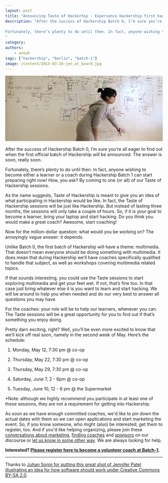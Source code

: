 ```yaml
---
layout: post
title: "Announcing Taste of Hackerhip - Experience Hackership first hand"
description: "After the success of Hackership Batch 0, I’m sure you’re all eager to find out when the first official batch of Hackership will be announced. The answer is soon, really soon. 

Fortunately, there’s plenty to do until then. In fact, anyone wishing to become either a learner or a coach during Hackership Batch 1 can start preparing right now! How, you ask? By coming to one (or all) of our Taste of Hackership sessions.
"
category:
authors:
    - anouk
tags: ["hackership", "berlin", "batch-1"]
image: /content/2014-03-26-jen_at_board.jpg
---
```


![Get a taste of Hackership](/content/2014-03-26-jen_at_board.jpg)

After the success of Hackership Batch 0, I’m sure you’re all eager to find out when the first official batch of Hackership will be announced. The answer is soon, really soon. 

Fortunately, there’s plenty to do until then. In fact, anyone wishing to become either a learner or a coach during Hackership Batch 1 can start preparing right now! How, you ask? By coming to one (or all) of our Taste of Hackership sessions.

As the name suggests, Taste of Hackership is meant to give you an idea of what participating in Hackership would be like. In fact, the Taste of Hackership sessions will be just like Hackership. But instead of lasting three months, the sessions will only take a couple of hours. So, if it is your goal to become a learner, bring your laptop and start hacking. Do you think you would make a great coach? Awesome, start coaching!

Now for the million-dollar question: what would you be working on? The annoyingly vague answer: it depends.

Unlike Batch 0, the first batch of Hackership will have a theme: multimedia. That doesn’t mean everyone should be doing something with multimedia. It does mean that during Hackership we’ll have coaches specifically qualified to handle that subject, as well as workshops covering multimedia related topics. 

If that sounds interesting, you could use the Taste sessions to start exploring multimedia and get your feet wet. If not, that’s fine too. In that case just bring whatever else it is you want to learn and start hacking. We will be around to help you when needed and do our very best to answer all questions you may have.

For the coaches: your role will be to help our learners, whenever you can. The Taste sessions will be a great opportunity for you to find out if that’s something you enjoy doing. 

Pretty darn exciting, right? Well, you’ll be even more excited to know that we’ll kick off real soon, namely in the second week of May. Here’s the schedule: 

1. Monday, May 12, 7:30 pm @ co-op

2. Thursday, May 22, 7:30 pm @ co-op

3. Thursday, May 29, 7:30 pm @ co-op

4. Saturday, June 7, 2 - 6pm @ co-op

5. Tuesday, June 10, 12 - 6 pm @ the Supermarket

*Note: although we highly recommend you participate in at least one of these sessions, they are not a requirement for getting into Hackership.

As soon as we have enough committed coaches, we'd like to pin down the actual dates with them so we can open applications and start marketing the event. So, if you know someone, who might (also) be interested, get them to register, too. And if you'd like helping organizing, please join these [conversations about marketing](http://discourse.opentechschool.org/t/restarting-marketing-for-batch-1/506/last), [finding coaches](http://discourse.opentechschool.org/t/looking-for-coaches-for-batch-1/505/last) and [sponsors](http://discourse.opentechschool.org/t/team-sponsorship-for-batch-1/507/last) on our discourse or [let us know in some other way](http://discourse.opentechschool.org/t/hackership-b1-organiser-teams/504). We are always looking for help.

**Interested? [Please register here to become a volunteer coach at Batch-1](https://docs.google.com/forms/d/1Za8io-WKElq6sZu2W7kGKRvU2pjTJaLV2q9a22Q5ivU/viewform).**


---
Thanks to [Juhan Sonin for putting this great shot of Jennifer Patel  illustrating an idea for how software should work under Creative Commons BY-SA 2.0](http://www.flickr.com/photos/juhansonin/12140602074/).
